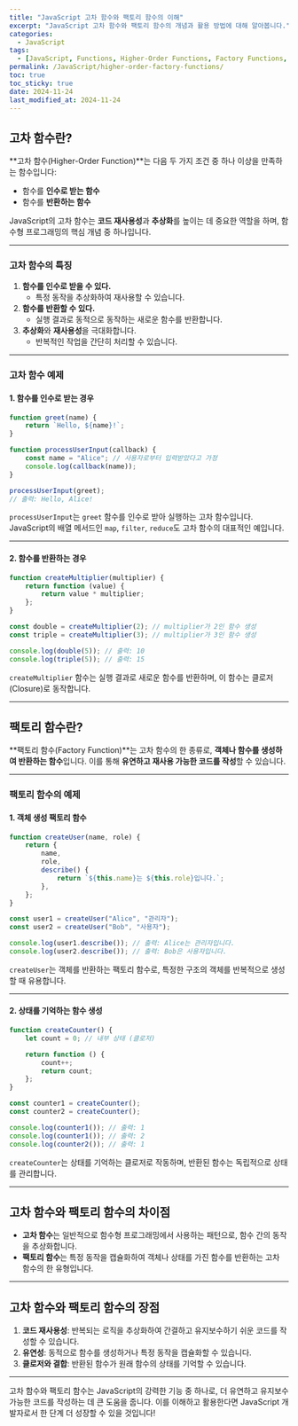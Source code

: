 ```yaml
---
title: "JavaScript 고차 함수와 팩토리 함수의 이해"
excerpt: "JavaScript 고차 함수와 팩토리 함수의 개념과 활용 방법에 대해 알아봅니다."
categories:
  - JavaScript
tags:
  - [JavaScript, Functions, Higher-Order Functions, Factory Functions, Closure]
permalink: /JavaScript/higher-order-factory-functions/
toc: true
toc_sticky: true
date: 2024-11-24
last_modified_at: 2024-11-24
---
```


## 고차 함수란?

**고차 함수(Higher-Order Function)**는 다음 두 가지 조건 중 하나 이상을 만족하는 함수입니다:
- 함수를 **인수로 받는 함수**
- 함수를 **반환하는 함수**

JavaScript의 고차 함수는 **코드 재사용성**과 **추상화**를 높이는 데 중요한 역할을 하며, 함수형 프로그래밍의 핵심 개념 중 하나입니다.

---

### 고차 함수의 특징

1. **함수를 인수로 받을 수 있다.**
   - 특정 동작을 추상화하여 재사용할 수 있습니다.
2. **함수를 반환할 수 있다.**
   - 실행 결과로 동적으로 동작하는 새로운 함수를 반환합니다.
3. **추상화**와 **재사용성**을 극대화합니다.
   - 반복적인 작업을 간단히 처리할 수 있습니다.

---

### 고차 함수 예제

#### 1. 함수를 인수로 받는 경우

```js
function greet(name) {
    return `Hello, ${name}!`;
}

function processUserInput(callback) {
    const name = "Alice"; // 사용자로부터 입력받았다고 가정
    console.log(callback(name));
}

processUserInput(greet);
// 출력: Hello, Alice!
```

`processUserInput`는 `greet` 함수를 인수로 받아 실행하는 고차 함수입니다. JavaScript의 배열 메서드인 `map`, `filter`, `reduce`도 고차 함수의 대표적인 예입니다.

---

#### 2. 함수를 반환하는 경우

```js
function createMultiplier(multiplier) {
    return function (value) {
        return value * multiplier;
    };
}

const double = createMultiplier(2); // multiplier가 2인 함수 생성
const triple = createMultiplier(3); // multiplier가 3인 함수 생성

console.log(double(5)); // 출력: 10
console.log(triple(5)); // 출력: 15
```

`createMultiplier` 함수는 실행 결과로 새로운 함수를 반환하며, 이 함수는 클로저(Closure)로 동작합니다.

---

## 팩토리 함수란?

**팩토리 함수(Factory Function)**는 고차 함수의 한 종류로, **객체나 함수를 생성하여 반환하는 함수**입니다. 이를 통해 **유연하고 재사용 가능한 코드를 작성**할 수 있습니다.

---

### 팩토리 함수의 예제

#### 1. 객체 생성 팩토리 함수

```js
function createUser(name, role) {
    return {
        name,
        role,
        describe() {
            return `${this.name}는 ${this.role}입니다.`;
        },
    };
}

const user1 = createUser("Alice", "관리자");
const user2 = createUser("Bob", "사용자");

console.log(user1.describe()); // 출력: Alice는 관리자입니다.
console.log(user2.describe()); // 출력: Bob은 사용자입니다.
```

`createUser`는 객체를 반환하는 팩토리 함수로, 특정한 구조의 객체를 반복적으로 생성할 때 유용합니다.

---

#### 2. 상태를 기억하는 함수 생성

```js
function createCounter() {
    let count = 0; // 내부 상태 (클로저)

    return function () {
        count++;
        return count;
    };
}

const counter1 = createCounter();
const counter2 = createCounter();

console.log(counter1()); // 출력: 1
console.log(counter1()); // 출력: 2
console.log(counter2()); // 출력: 1
```

`createCounter`는 상태를 기억하는 클로저로 작동하며, 반환된 함수는 독립적으로 상태를 관리합니다.

---

## 고차 함수와 팩토리 함수의 차이점

- **고차 함수**는 일반적으로 함수형 프로그래밍에서 사용하는 패턴으로, 함수 간의 동작을 추상화합니다.
- **팩토리 함수**는 특정 동작을 캡슐화하여 객체나 상태를 가진 함수를 반환하는 고차 함수의 한 유형입니다.

---

## 고차 함수와 팩토리 함수의 장점

1. **코드 재사용성**: 반복되는 로직을 추상화하여 간결하고 유지보수하기 쉬운 코드를 작성할 수 있습니다.
2. **유연성**: 동적으로 함수를 생성하거나 특정 동작을 캡슐화할 수 있습니다.
3. **클로저와 결합**: 반환된 함수가 원래 함수의 상태를 기억할 수 있습니다.

---

고차 함수와 팩토리 함수는 JavaScript의 강력한 기능 중 하나로, 더 유연하고 유지보수 가능한 코드를 작성하는 데 큰 도움을 줍니다. 이를 이해하고 활용한다면 JavaScript 개발자로서 한 단계 더 성장할 수 있을 것입니다!
